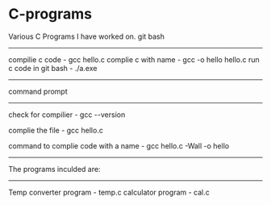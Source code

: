 # C-programs
Various C Programs I have worked on.
git bash
_________________________________________________________________
compilie c code - gcc hello.c
complie c with name - gcc -o hello hello.c
run c code in git bash - ./a.exe
_________________________________________________________________
command prompt
_________________________________________________________________

check for compilier - gcc --version

complie the file - gcc hello.c

command to complie code with a name - gcc hello.c -Wall -o hello
_________________________________________________________________
The programs inculded are:
_________________________________________________________________
Temp converter program - temp.c
calculator program - cal.c

